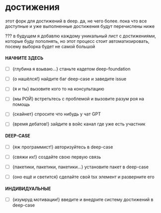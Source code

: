 # достижения
этот форк для достижений в deep. да, не чего более. пока что все доступные и уже выполненные достижения будут перечислены ниже


??? в будущем я добавлю каждому уникальный лист с достижениями, которые буду пополнять, но этот процесс стоит автоматизировать, посему выборка будет не самой большой


#### НАЧНИТЕ ЗДЕСЬ
- [ ] {глубина я взываю...} станьте кадетом deep-foundation
- [ ] {о нашёлся!} найдите баг deep-case и заведите issue
- [ ] {я и ты} вызовите кого то на консультацию
- [ ] {мы РОЙ} встретьтесь с проблемой и вызовите разум роя на помощь
- [ ] {скайнет} спросите что нибудь у чат GPT
- [ ] {время дебатов!} зайдите в войс канал где уже есть участник


#### DEEP-CASE
- [ ] {яж программист!} авторизуйтесь в deep-case
- [ ] {свяжи их!} создайте свою первую связь
- [ ] {пакетики, пакетики, пакетики...} установите пакет в deep-case
- [ ] {оно ещё и светится} сделайте свой tsx элемент и разверните его


#### ИНДИВИДУАЛЬНЫЕ
- [ ] {изумруд мотивации!} введите и внедрите систему достижений в deep-case